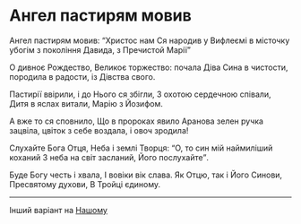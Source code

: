 Ангел пастирям мовив
================================================================

Ангел пастирям мовив:
<q>Христос нам Ся народив
у Вифлеємі в місточку убогім
з покоління Давида,
з Пречистой Марії</q>

О дивноє Рождество,
Великоє торжество:
почала Діва Сина в чистости,
породила в радости,
із Дівства свого.

Пастирії ввірили,
і до Нього ся збігли,
З охотою сердечною співали,
Дитя в яслах витали,
Марію з Йозифом.

А вже то ся сповнило,
Що в пророках явило
Аранова зелен ручка зацвіла,
цвіток з себе воздала,
і овоч зродила!

Слухайте Бога Отця,
Неба і землі Творця:
<q>О, то син мій наймиліший коханий
З неба на світ засланий,
Його послухайте</q>.

Буде Богу честь і хвала,
І вовіки вік слава.
Як Отцю, так і Його Синови,
Пресвятому духови,
В Тройці єдиному.

---

Інший варіант на [Нашому](https://nashe.com.ua/song/4823)
